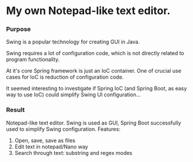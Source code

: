# My own Notepad-like text editor.

### Purpose
Swing is a popular technology for creating GUI in Java.

Swing requires a lot of configuration code, which is not directly related to program functionality.

At it's core Spring framework is just an IoC container. One of crucial use cases for IoC is reduction of
configuration code.

It seemed interesting to investigate if Spring IoC (and Spring Boot, as easy way to use IoC) could simplify 
Swing UI configuration...

### Result
Notepad-like text editor. Swing is used as GUI, Spring Boot successfully used to simplify Swing configuration.
Features:
1. Open, save, save as files
2. Edit text in notepad/Nano way
3. Search through text: substring and regex modes
